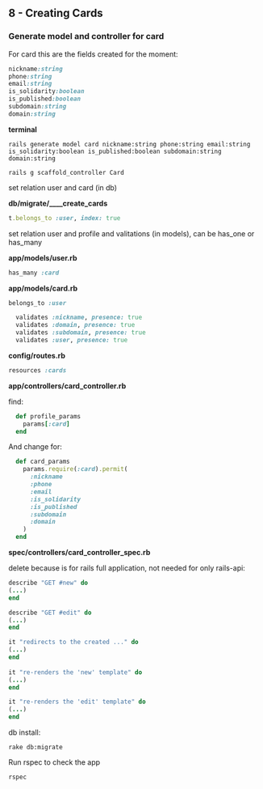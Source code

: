 ## 8 - Creating Cards

### Generate model and controller for card

For card this are the fields created for the moment:

```ruby
nickname:string
phone:string
email:string 
is_solidarity:boolean
is_published:boolean
subdomain:string    
domain:string
```

**terminal**

    rails generate model card nickname:string phone:string email:string is_solidarity:boolean is_published:boolean subdomain:string domain:string

    rails g scaffold_controller Card

set relation user and card (in db)

**db/migrate/____create_cards**

```ruby
t.belongs_to :user, index: true
```
set relation user and profile and valitations (in models), can be has_one or has_many

**app/models/user.rb**

```ruby
has_many :card
```

**app/models/card.rb**

```ruby
belongs_to :user
```

```ruby
  validates :nickname, presence: true
  validates :domain, presence: true
  validates :subdomain, presence: true
  validates :user, presence: true
```
**config/routes.rb**  

```ruby
resources :cards
```

**app/controllers/card_controller.rb**

find:

```ruby
  def profile_params
    params[:card]
  end
```

And change for:

```ruby
  def card_params
    params.require(:card).permit(
      :nickname
      :phone
      :email
      :is_solidarity
      :is_published
      :subdomain   
      :domain
    )
  end
```

**spec/controllers/card_controller_spec.rb**

delete because is for rails full application, not needed for only rails-api:

```ruby
describe "GET #new" do
(...)
end

describe "GET #edit" do
(...)
end

it "redirects to the created ..." do
(...)
end
  
it "re-renders the 'new' template" do
(...)
end

it "re-renders the 'edit' template" do
(...)
end
```

db install:

    rake db:migrate

Run rspec to check the app

    rspec